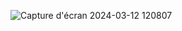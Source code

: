 ![Capture d'écran 2024-03-12 120807](https://github.com/OussamaNaaman/intellijTP/assets/75328926/fb39e77c-4baa-4d7d-b461-41c532411a76)
